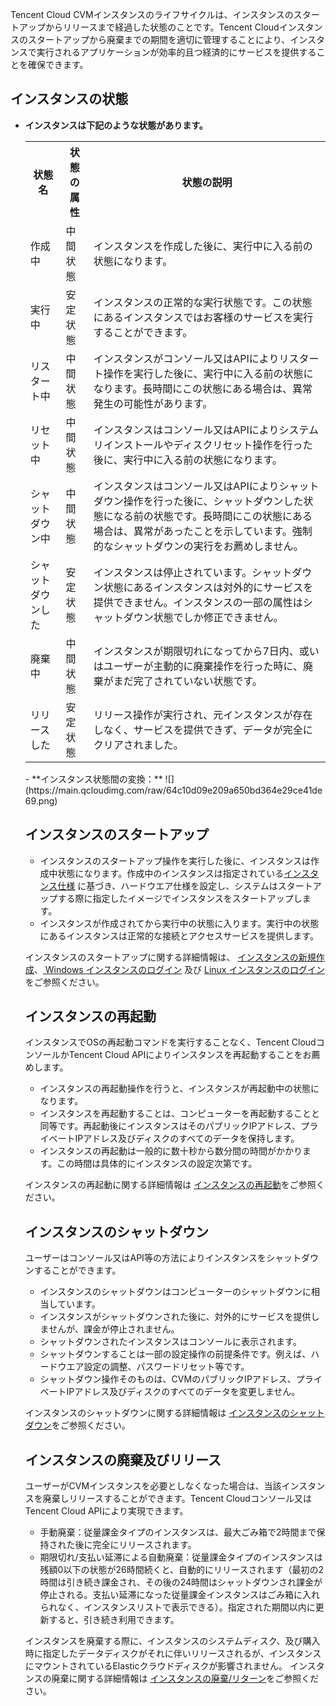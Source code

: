 Tencent Cloud CVMインスタンスのライフサイクルは、インスタンスのスタートアップからリリースまで経過した状態のことです。Tencent Cloudインスタンスのスタートアップから廃棄までの期間を適切に管理することにより、インスタンスで実行されるアプリケーションが効率的且つ経済的にサービスを提供することを確保できます。

## インスタンスの状態

- **インスタンスは下記のような状態があります。**
	<table>
	<tr><th>状態名</th><th>状態の属性</th><th>状態の説明</th></tr>
	<tr><td>作成中</td><td>中間状態</td><td>インスタンスを作成した後に、実行中に入る前の状態になります。</td></tr>
	<tr><td>実行中</td><td>安定状態</td><td>インスタンスの正常的な実行状態です。この状態にあるインスタンスではお客様のサービスを実行することができます。</td></tr>
	<tr><td>リスタート中</td><td>中間状態</td><td>インスタンスがコンソール又はAPIによりリスタート操作を実行した後に、実行中に入る前の状態になります。長時間にこの状態にある場合は、異常発生の可能性があります。</td></tr>
	<tr><td>リセット中</td><td>中間状態</td><td>インスタンスはコンソール又はAPIによりシステムリインストールやディスクリセット操作を行った後に、実行中に入る前の状態になります。 </td></tr>
	<tr><td>シャットダウン中</td><td>中間状態</td><td>インスタンスはコンソール又はAPIによりシャットダウン操作を行った後に、シャットダウンした状態になる前の状態です。長時間にこの状態にある場合は、異常があったことを示しています。強制的なシャットダウンの実行をお薦めしません。</td></tr>
	<tr><td>シャットダウンした</td><td>安定状態</td><td>インスタンスは停止されています。シャットダウン状態にあるインスタンスは対外的にサービスを提供できません。インスタンスの一部の属性はシャットダウン状態でしか修正できません。</td></tr>
	<tr><td>廃棄中</td><td>中間状態</td><td>インスタンスが期限切れになってから7日内、或いはユーザーが主動的に廃棄操作を行った時に、廃棄がまだ完了されていない状態です。</td></tr>
	<tr><td>リリースした</td><td>安定状態</td><td>リリース操作が実行され、元インスタンスが存在しなく、サービスを提供できず、データが完全にクリアされました。</td></tr>
</table>
- **インスタンス状態間の変換：**
![](https://main.qcloudimg.com/raw/64c10d09e209a650bd364e29ce41de69.png)

## インスタンスのスタートアップ
 - インスタンスのスタートアップ操作を実行した後に、インスタンスは作成中状態になります。作成中のインスタンスは指定されている[インスタンス仕様](https://intl.cloud.tencent.com/document/product/213/11518) に基づき、ハードウエア仕様を設定し、システムはスタートアップする際に指定したイメージでインスタンスをスタートアップします。
 - インスタンスが作成されてから実行中の状態に入ります。実行中の状態にあるインスタンスは正常的な接続とアクセスサービスを提供します。

インスタンスのスタートアップに関する詳細情報は、 [インスタンスの新規作成](https://intl.cloud.tencent.com/document/product/213/4855)、[ Windows インスタンスのログイン](https://intl.cloud.tencent.com/document/product/213/32498) 及び [ Linux インスタンスのログイン](https://intl.cloud.tencent.com/document/product/213/5436)をご参照ください。

## インスタンスの再起動
インスタンスでOSの再起動コマンドを実行することなく、Tencent CloudコンソールかTencent Cloud APIによりインスタンスを再起動することをお薦めします。
 - インスタンスの再起動操作を行うと、インスタンスが再起動中の状態になります。
 - インスタンスを再起動することは、コンピューターを再起動することと同等です。再起動後にインスタンスはそのパブリックIPアドレス、プライベートIPアドレス及びディスクのすべてのデータを保持します。
 - インスタンスの再起動は一般的に数十秒から数分間の時間がかかります。この時間は具体的にインスタンスの設定次第です。

インスタンスの再起動に関する詳細情報は [インスタンスの再起動](https://intl.cloud.tencent.com/document/product/213/4928)をご参照ください。

## インスタンスのシャットダウン
ユーザーはコンソール又はAPI等の方法によりインスタンスをシャットダウンすることができます。
 - インスタンスのシャットダウンはコンピューターのシャットダウンに相当しています。
 - インスタンスがシャットダウンされた後に、対外的にサービスを提供しませんが、課金が停止されません。
 - シャットダウンされたインスタンスはコンソールに表示されます。
 - シャットダウンすることは一部の設定操作の前提条件です。例えば、ハードウエア設定の調整、パスワードリセット等です。
 - シャットダウン操作そのものは、CVMのパブリックIPアドレス、プライベートIPアドレス及びディスクのすべてのデータを変更しません。
 
インスタンスのシャットダウンに関する詳細情報は [インスタンスのシャットダウン](https://intl.cloud.tencent.com/document/product/213/4929)をご参照ください。

## インスタンスの廃棄及びリリース
ユーザーがCVMインスタンスを必要としなくなった場合は、当該インスタンスを廃棄しリリースすることができます。Tencent Cloudコンソール又はTencent Cloud APIにより実現できます。

- 手動廃棄：従量課金タイプのインスタンスは、最大ごみ箱で2時間まで保持された後に完全にリリースされます。
- 期限切れ/支払い延滞による自動廃棄：従量課金タイプのインスタンスは残額0以下の状態が26時間続くと、自動的にリリースされます（最初の2時間は引き続き課金され、その後の24時間はシャットダウンされ課金が停止される。支払い延滞になった従量課金インスタンスはごみ箱に入れられなく、インスタンスリストで表示できる）。指定された期間以内に更新すると、引き続き利用できます。

インスタンスを廃棄する際に、インスタンスのシステムディスク、及び購入時に指定したデータディスクがそれに伴いリリースされるが、インスタンスにマウントされているElasticクラウドディスクが影響されません。
インスタンスの廃棄に関する詳細情報は [インスタンスの廃棄/リターン](https://intl.cloud.tencent.com/document/product/213/4930)をご参照ください。
